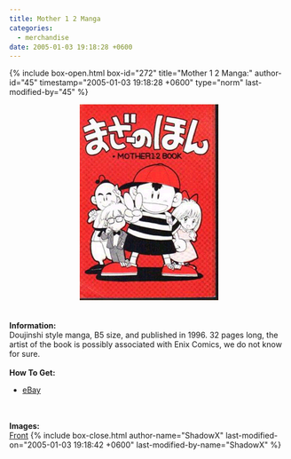 ```yaml
---
title: Mother 1 2 Manga
categories:
  - merchandise
date: 2005-01-03 19:18:28 +0600
---
```

{% include box-open.html box-id="272" title="Mother 1 2 Manga:" author-id="45" timestamp="2005-01-03 19:18:28 +0600" type="norm" last-modified-by="45" %}
	<center>
	<img src="/merchandise/images/mother12_title.jpg" border="0" alt="Mother 1 2 Manga/Doujinshi Book" />
	</center>
	<br /><br />
	<b>Information:</b>
	<br />
	Doujinshi style manga, B5 size, and published in 1996.  32 pages long,
	the artist of the book is possibly associated with Enix Comics, we do not
	know for sure.
	<br /><br />
	<b>How To Get:</b>
	<br />
	<ul>
	<li><a href="http://www.ebay.com">eBay</a></li>
	</ul>
	<br /><br />
	<b>Images:</b>
	<br />
	<a href="/merchandise/images/mother12-01.jpg">Front</a>
{% include box-close.html author-name="ShadowX" last-modified-on="2005-01-03 19:18:42 +0600" last-modified-by-name="ShadowX" %}
